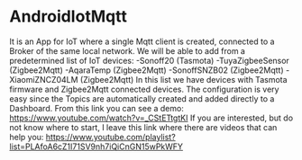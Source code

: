 # AndroidIotMqtt
It is an App for IoT where a single Mqtt client is created, connected to a Broker of the same local network. We will be able to add from a predetermined list of IoT devices:
-Sonoff20 (Tasmota)
-TuyaZigbeeSensor (Zigbee2Mqtt)
-AqaraTemp (Zigbee2Mqtt)
-SonoffSNZB02 (Zigbee2Mqtt)
-XiaomiZNCZ04LM (Zigbee2Mqtt)
In this list we have devices with Tasmota firmware and Zigbee2Mqtt connected devices. The configuration is very easy since the Topics are automatically created and added directly to a Dashboard. From this link you can see a demo:
https://www.youtube.com/watch?v=_CStETtgtKI
If you are interested, but do not know where to start, I leave this link where there are videos that can help you:
https://www.youtube.com/playlist?list=PLAfoA6cZ1I71SV9nh7iQiCnGN15wPkWFY

